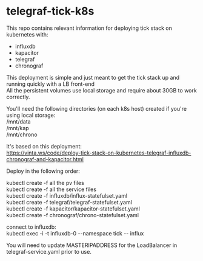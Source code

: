 # telegraf-tick-k8s  
  
This repo contains relevant information for deploying tick stack on kubernetes with:    
* influxdb  
* kapacitor  
* telegraf  
* chronograf  
  
This deployment is simple and just meant to get the tick stack up and running quickly with a LB front-end  
All the persistent volumes use local storage and require about 30GB to work correctly.  
  
You'll need the following directories (on each k8s host) created if you're using local storage:  
/mnt/data  
/mnt/kap  
/mnt/chrono  
  
It's based on this deployment:  
https://vinta.ws/code/deploy-tick-stack-on-kubernetes-telegraf-influxdb-chronograf-and-kapacitor.html  
  
Deploy in the following order:  
  
kubectl create -f all the pv files  
kubectl create -f all the service files  
kubectl create -f influxdb/influx-statefulset.yaml  
kubectl create -f telegraf/telegraf-statefulset.yaml  
kubectl create -f kapacitor/kapacitor-statefulset.yaml  
kubectl create -f chronograf/chrono-statefulset.yaml  
  
connect to influxdb:  
kubectl exec -i -t influxdb-0 --namespace tick -- influx  
  
You will need to update MASTERIPADDRESS for the LoadBalancer in telegraf-service.yaml prior to use.  

